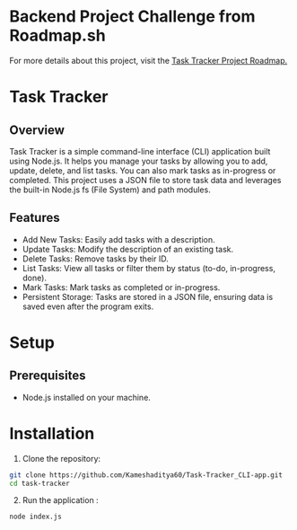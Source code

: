 # Backend Project Challenge from Roadmap.sh

For more details about this project, visit the [Task Tracker Project Roadmap.](https://roadmap.sh/projects/task-tracker)

# Task Tracker

## Overview

Task Tracker is a simple command-line interface (CLI) application built using Node.js. It helps you manage your tasks by allowing you to add, update, delete, and list tasks. You can also mark tasks as in-progress or completed. This project uses a JSON file to store task data and leverages the built-in Node.js fs (File System) and path modules.

## Features

- Add New Tasks: Easily add tasks with a description.
- Update Tasks: Modify the description of an existing task.
- Delete Tasks: Remove tasks by their ID.
- List Tasks: View all tasks or filter them by status (to-do, in-progress, done).
- Mark Tasks: Mark tasks as completed or in-progress.
- Persistent Storage: Tasks are stored in a JSON file, ensuring data is saved even after the program exits.

# Setup

## Prerequisites

- Node.js installed on your machine.

# Installation

1. Clone the repository:

```bash
git clone https://github.com/Kameshaditya60/Task-Tracker_CLI-app.git
cd task-tracker
```

2. Run the application :

```bash
node index.js
```

